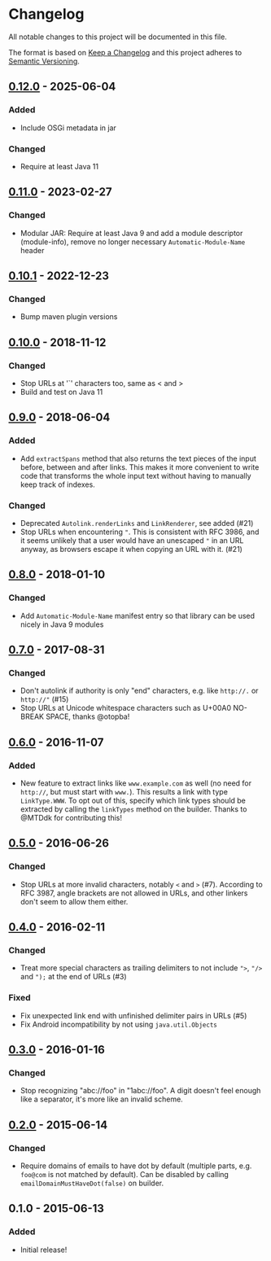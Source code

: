 # Changelog

All notable changes to this project will be documented in this file.

The format is based on [Keep a Changelog](http://keepachangelog.com/en/1.0.0/)
and this project adheres to [Semantic Versioning](http://semver.org/spec/v2.0.0.html).

## [0.12.0] - 2025-06-04
### Added
- Include OSGi metadata in jar
### Changed
- Require at least Java 11

## [0.11.0] - 2023-02-27
### Changed
- Modular JAR: Require at least Java 9 and add a module descriptor (module-info),
  remove no longer necessary `Automatic-Module-Name` header

## [0.10.1] - 2022-12-23
### Changed
- Bump maven plugin versions

## [0.10.0] - 2018-11-12
### Changed
- Stop URLs at '`' characters too, same as < and >
- Build and test on Java 11

## [0.9.0] - 2018-06-04
### Added
- Add `extractSpans` method that also returns the text pieces of the
  input before, between and after links. This makes it more convenient
  to write code that transforms the whole input text without having to
  manually keep track of indexes.
### Changed
- Deprecated `Autolink.renderLinks` and `LinkRenderer`, see added (#21)
- Stop URLs when encountering `"`. This is consistent with RFC 3986, and
  it seems unlikely that a user would have an unescaped `"` in an URL
  anyway, as browsers escape it when copying an URL with it. (#21)

## [0.8.0] - 2018-01-10
### Changed
- Add `Automatic-Module-Name` manifest entry so that library can be used
  nicely in Java 9 modules

## [0.7.0] - 2017-08-31
### Changed
- Don't autolink if authority is only "end" characters, e.g. like `http://.` or
  `http://"` (#15)
- Stop URLs at Unicode whitespace characters such as U+00A0 NO-BREAK SPACE,
  thanks @otopba!

## [0.6.0] - 2016-11-07
### Added
- New feature to extract links like `www.example.com` as well (no need for
  `http://`, but must start with `www.`).
  This results a link with type `LinkType.WWW`.
  To opt out of this, specify which link types should be extracted by calling
  the `linkTypes` method on the builder. Thanks to @MTDdk for contributing this!

## [0.5.0] - 2016-06-26
### Changed
- Stop URLs at more invalid characters, notably `<` and `>` (#7). According to
  RFC 3987, angle brackets are not allowed in URLs, and other linkers don't seem
  to allow them either.

## [0.4.0] - 2016-02-11
### Changed
- Treat more special characters as trailing delimiters to not include `">`,
  `"/>` and `");` at the end of URLs (#3)
### Fixed
- Fix unexpected link end with unfinished delimiter pairs in URLs (#5)
- Fix Android incompatibility by not using `java.util.Objects`

## [0.3.0] - 2016-01-16
### Changed
- Stop recognizing "abc://foo" in "1abc://foo". A digit doesn't feel enough like
  a separator, it's more like an invalid scheme.

## [0.2.0] - 2015-06-14
### Changed
- Require domains of emails to have dot by default (multiple parts, e.g.
  `foo@com` is not matched by default).
  Can be disabled by calling `emailDomainMustHaveDot(false)` on builder.

## 0.1.0 - 2015-06-13
### Added
- Initial release!


[0.12.0]: https://github.com/robinst/autolink-java/compare/autolink-0.11.0...autolink-0.12.0
[0.11.0]: https://github.com/robinst/autolink-java/compare/autolink-0.10.1...autolink-0.11.0
[0.10.1]: https://github.com/robinst/autolink-java/compare/autolink-0.10.0...autolink-0.10.1
[0.10.0]: https://github.com/robinst/autolink-java/compare/autolink-0.9.0...autolink-0.10.0
[0.9.0]: https://github.com/robinst/autolink-java/compare/autolink-0.8.0...autolink-0.9.0
[0.8.0]: https://github.com/robinst/autolink-java/compare/autolink-0.7.0...autolink-0.8.0
[0.7.0]: https://github.com/robinst/autolink-java/compare/autolink-0.6.0...autolink-0.7.0
[0.6.0]: https://github.com/robinst/autolink-java/compare/autolink-0.5.0...autolink-0.6.0
[0.5.0]: https://github.com/robinst/autolink-java/compare/autolink-0.4.0...autolink-0.5.0
[0.4.0]: https://github.com/robinst/autolink-java/compare/autolink-0.3.0...autolink-0.4.0
[0.3.0]: https://github.com/robinst/autolink-java/compare/autolink-0.2.0...autolink-0.3.0
[0.2.0]: https://github.com/robinst/autolink-java/compare/autolink-0.1.0...autolink-0.2.0
